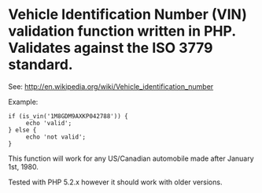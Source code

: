 # Vehicle Identification Number (VIN) validation function written in PHP. Validates against the ISO 3779 standard.

See: http://en.wikipedia.org/wiki/Vehicle_identification_number

Example:
```
if (is_vin('1M8GDM9AXKP042788')) {
     echo 'valid';
} else {
     echo 'not valid';
}
```
This function will work for any US/Canadian automobile made after January 1st, 1980.

Tested with PHP 5.2.x however it should work with older versions.
